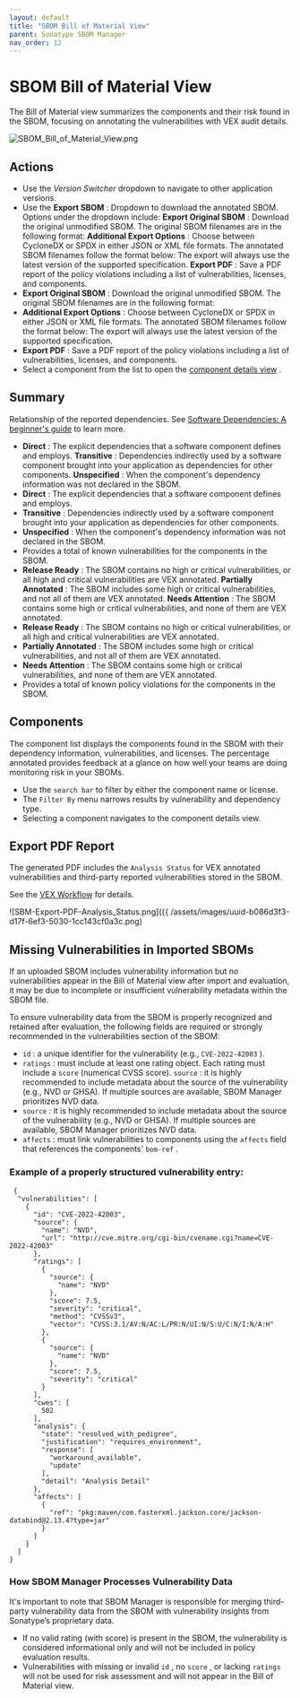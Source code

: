 ```yaml
---
layout: default
title: "SBOM Bill of Material View"
parent: Sonatype SBOM Manager
nav_order: 12
---
```


# SBOM Bill of Material View

The Bill of Material view summarizes the components and their risk found in the SBOM, focusing on annotating the vulnerabilities with VEX audit details.

![SBOM_Bill_of_Material_View.png](/docs-at-surgery-poc/assets/images/uuid-0c565fac-21ab-199a-2de7-d394817ce360.png)

## Actions

- Use the *Version Switcher* dropdown to navigate to other application versions.
- Use the **Export SBOM** : Dropdown to download the annotated SBOM. Options under the dropdown include: **Export Original SBOM** : Download the original unmodified SBOM. The original SBOM filenames are in the following format: **Additional Export Options** : Choose between CycloneDX or SPDX in either JSON or XML file formats. The annotated SBOM filenames follow the format below: The export will always use the latest version of the supported specification. **Export PDF** : Save a PDF report of the policy violations including a list of vulnerabilities, licenses, and components.
- **Export Original SBOM** : Download the original unmodified SBOM. The original SBOM filenames are in the following format:
- **Additional Export Options** : Choose between CycloneDX or SPDX in either JSON or XML file formats. The annotated SBOM filenames follow the format below: The export will always use the latest version of the supported specification.
- **Export PDF** : Save a PDF report of the policy violations including a list of vulnerabilities, licenses, and components.
- Select a component from the list to open the [component details view](#UUID-61adf94a-2de2-6ae7-d24e-da33effe2ed9) .

## Summary

Relationship of the reported dependencies. See [Software Dependencies: A beginner's guide](https://www.sonatype.com/blog/software-dependencies-a-beginners-guide) to learn more.

- **Direct** : The explicit dependencies that a software component defines and employs. **Transitive** : Dependencies indirectly used by a software component brought into your application as dependencies for other components. **Unspecified** : When the component's dependency information was not declared in the SBOM.
- **Direct** : The explicit dependencies that a software component defines and employs.
- **Transitive** : Dependencies indirectly used by a software component brought into your application as dependencies for other components.
- **Unspecified** : When the component's dependency information was not declared in the SBOM.
- Provides a total of known vulnerabilities for the components in the SBOM.
- **Release Ready** : The SBOM contains no high or critical vulnerabilities, or all high and critical vulnerabilities are VEX annotated. **Partially Annotated** : The SBOM includes some high or critical vulnerabilities, and not all of them are VEX annotated. **Needs Attention** : The SBOM contains some high or critical vulnerabilities, and none of them are VEX annotated.
- **Release Ready** : The SBOM contains no high or critical vulnerabilities, or all high and critical vulnerabilities are VEX annotated.
- **Partially Annotated** : The SBOM includes some high or critical vulnerabilities, and not all of them are VEX annotated.
- **Needs Attention** : The SBOM contains some high or critical vulnerabilities, and none of them are VEX annotated.
- Provides a total of known policy violations for the components in the SBOM.

## Components

The component list displays the components found in the SBOM with their dependency information, vulnerabilities, and licenses. The percentage annotated provides feedback at a glance on how well your teams are doing monitoring risk in your SBOMs.

- Use the `search bar` to filter by either the component name or license.
- The `Filter By` menu narrows results by vulnerability and dependency type.
- Selecting a component navigates to the component details view.

## Export PDF Report

The generated PDF includes the `Analysis Status` for VEX annotated vulnerabilities and third-party reported vulnerabilities stored in the SBOM.

See the [VEX Workflow](#UUID-802be01f-19ec-fc23-7537-34280dc06905) for details.

![SBM-Export-PDF-Analysis_Status.png]({{ /assets/images/uuid-b086d3f3-d17f-6ef3-5030-1cc143cf0a3c.png)

## Missing Vulnerabilities in Imported SBOMs

If an uploaded SBOM includes vulnerability information but no vulnerabilities appear in the Bill of Material view after import and evaluation, it may be due to incomplete or insufficient vulnerability metadata within the SBOM file.

To ensure vulnerability data from the SBOM is properly recognized and retained after evaluation, the following fields are required or strongly recommended in the vulnerabilities section of the SBOM:

- `id` : a unique identifier for the vulnerability (e.g., `CVE-2022-42003` ).
- `ratings` : must include at least one rating object. Each rating must include a `score` (numerical CVSS score). `source` : it is highly recommended to include metadata about the source of the vulnerability (e.g., NVD or GHSA). If multiple sources are available, SBOM Manager prioritizes NVD data.
- `source` : it is highly recommended to include metadata about the source of the vulnerability (e.g., NVD or GHSA). If multiple sources are available, SBOM Manager prioritizes NVD data.
- `affects` : must link vulnerabilities to components using the `affects` field that references the components' `bom-ref` .

### Example of a properly structured vulnerability entry:

```
 {
  "vulnerabilities": [
    {
      "id": "CVE-2022-42003",
      "source": {
        "name": "NVD",
        "url": "http://cve.mitre.org/cgi-bin/cvename.cgi?name=CVE-2022-42003"
      },
      "ratings": [
        {
          "source": {
            "name": "NVD"
          },
          "score": 7.5,
          "severity": "critical",
          "method": "CVSSv3",
          "vector": "CVSS:3.1/AV:N/AC:L/PR:N/UI:N/S:U/C:N/I:N/A:H"
        },
        {
          "source": {
            "name": "NVD"
          },
          "score": 7.5,
          "severity": "critical"
        }
      ],
      "cwes": [
        502
      ],
      "analysis": {
        "state": "resolved_with_pedigree",
        "justification": "requires_environment",
        "response": [
          "workaround_available",
          "update"
        ],
        "detail": "Analysis Detail"
      },
      "affects": [
        {
          "ref": "pkg:maven/com.fasterxml.jackson.core/jackson-databind@2.13.4?type=jar"
        }
      ]
    }
  ]
}

```

### How SBOM Manager Processes Vulnerability Data

It's important to note that SBOM Manager is responsible for merging third-party vulnerability data from the SBOM with vulnerability insights from Sonatype’s proprietary data.

- If no valid rating (with score) is present in the SBOM, the vulnerability is considered informational only and will not be included in policy evaluation results.
- Vulnerabilities with missing or invalid `id` , no `score` , or lacking `ratings` will not be used for risk assessment and will not appear in the Bill of Material view.
